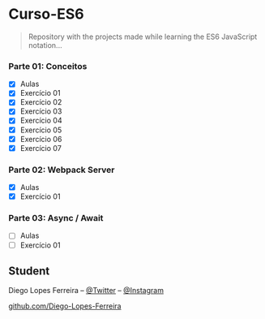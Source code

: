 # Curso-ES6
> Repository with the projects made while learning the ES6 JavaScript notation...

### Parte 01: Conceitos
  - [X] Aulas
  - [X] Exercício 01
  - [X] Exercício 02
  - [X] Exercício 03
  - [X] Exercício 04
  - [X] Exercício 05
  - [X] Exercício 06
  - [X] Exercício 07

### Parte 02: Webpack Server
  - [X] Aulas
  - [X] Exercício 01

### Parte 03: Async / Await
  - [ ] Aulas
  - [ ] Exercício 01

## Student

Diego Lopes Ferreira – [@Twitter](https://twitter.com/Diego45731776) – [@Instagram](https://www.instagram.com/diego.lopes.f/)

[github.com/Diego-Lopes-Ferreira](https://github.com/Diego-Lopes-Ferreira/)
